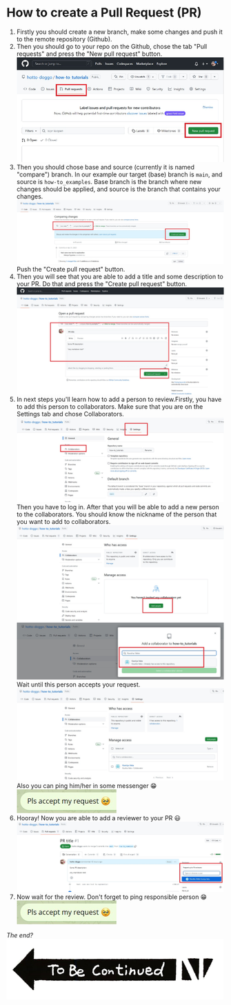 # How to create a Pull Request (PR)

1. Firstly you should create a new branch, make some changes and push it to the remote repository (Github).
2. Then you should go to your repo on the Github, chose the tab "Pull requests" and press the "New pull request" button.
![1](src/create_pr/1.jpg)
3. Then you should chose base and source (currently it is named "compare") branch. In our example our target (base) branch is `main`, and source is `how-to_examples`. Base branch is the branch where new changes should be applied, and source is the branch that contains your changes.
![2](src/create_pr/2.jpg)
Push the "Create pull request" button.
4. Then you will see that you are able to add a title and some description to your PR. Do that and press the "Create pull request" button.
![3](src/create_pr//3.jpg)
5. In next steps you'll learn how to add a person to review.Firstly, you have to add this person to collaborators.
Make sure that you are on the Settings tab and chose Collaborators.
![4](src/create_pr/4.jpg)
Then you have to log in.
After that you will be able to add a new person to the collaborators. You should know the nickname of the person that you want to add to collaborators.
![5](src/create_pr/5.jpg)
![6](src/create_pr/6.jpg)
Wait until this person accepts your request.
![7](src/create_pr/7.jpg)
Also you can ping him/her in some messenger :grin:
![8](src/create_pr/8.jpg)
6. Hooray! Now you are able to add a reviewer to your PR :smiley:
![9](src/create_pr/9.jpg)
7. Now wait for the review. Don't forget to ping responsible person  :grin:
![8](src/create_pr/8.jpg)


*The end?*
![To be continued](src/create_pr/to_be_continued.png)

